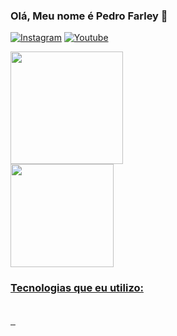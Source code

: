 ### Olá, Meu nome é Pedro Farley 👋

[![Instagram](https://img.shields.io/badge/Instagram-E4405F?style=for-the-badge&logo=instagram&logoColor=white)](https://www.instagram.com/pfarley_7/)
[![Youtube](https://img.shields.io/badge/YouTube-FF0000?style=for-the-badge&logo=youtube&logoColor=white)](https://www.youtube.com/channel/UCVc_tZP7H6jiEOyyi1DpvmA)

<div>
<a href="https://github.com/Pedrofarley7">
<img height="180em" src="https://github-readme-stats.vercel.app/api?username=Pedrofarley7&show_icons=true&theme=radical&include_all_commits=true&count_private=true"/>
</div>
<img height="165,5em" src="https://github-readme-stats.vercel.app/api/top-langs/?username=Pedrofarley7&layout=compact&langs_count=7&theme=radical"/>

### Tecnologias que eu utilizo:

<div style= "display: inline_block"><br/>
  <img align="center" alt "JavaScript" src="https://img.shields.io/badge/JavaScript-F7DF1E?style=for-the-badge&logo=javascript&logoColor=black"/>
  <img align="center" alt "Python" src="https://img.shields.io/badge/Python-14354C?style=for-the-badge&logo=python&logoColor=white"/>
  <img align="center" alt "Java" src="https://img.shields.io/badge/Java-ED8B00?style=for-the-badge&logo=openjdk&logoColor=white"/>
  
  </div>

